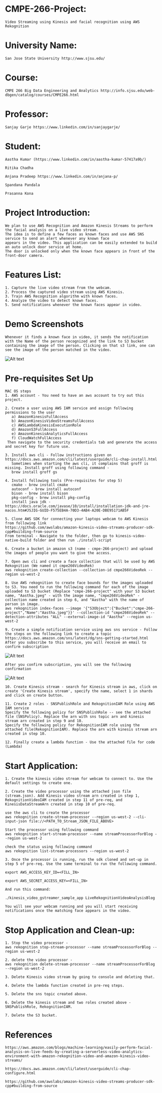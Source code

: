 # CMPE-266-Project: 
    Video Streaming using Kinesis and facial recognition using AWS Rekognition

# University Name: 
    San Jose State University http://www.sjsu.edu/ 

# Course: 
    CMPE 266 Big Data Engineering and Analytics http://info.sjsu.edu/web-dbgen/catalog/courses/CMPE266.html

# Professor: 
    Sanjay Garje https://www.linkedin.com/in/sanjaygarje/

# Student: 
    Aastha Kumar (https://www.linkedin.com/in/aastha-kumar-57417a9b/)

    Ritika Chadha

    Anjana Pradeep https://www.linkedin.com/in/anjana-p/

    Spandana Pandala

    Prasanna Kona
  
# Project Introduction: 
    We plan to use AWS Recognition and Amazon Kinesis Streams to perform the facial analysis on a live video stream. 
    The idea is to define a few faces as known faces and use AWS SNS service to send an alert whenever any known face
    appears in the video. This application can be easily extended to build an auto unlock door service at home. 
    The door is unlocked only when the known face appears in front of the front-door camera. 

# Features List:
    1. Capture the live video stream from the webcam.
    2. Process the captured video stream using AWS Kinesis.
    3. Train AWS Recognition algorithm with known faces. 
    4. Analyze the video to detect known faces.
    5. Send notifications whenever the known faces appear in video.

# Demo Screenshots 
    Whenever it finds a known face in video, it sends the notification with the Name of the person recognized and the link to S3 bucket containing the image of the person. Clicking on that s3 link, one can see the image of the person matched in the video.

![Alt text](/Notification.png?raw=true "Notification Email")

# Pre-requisites Set Up 
    MAC OS steps 
    1. AWS account - You need to have an aws account to try out this project.
    
    2. Create a user using AWS IAM service and assign following permissions to the user
       a) AmazonKinesisFullAccess
       b) AmazonKinesisVideoStreamsFullAccess
       c) AWSLambdaKinesisExecutionRole
       d) AmazonS3FullAccess
       e) AmazonKinesisAnalyticsFullAccess
       f) CloudWatchFullAccess
     Then navigate to the security credentials tab and generate the access and secret key for future use.
     
    3. Install aws cli - Follow instructions given on https://docs.aws.amazon.com/cli/latest/userguide/cli-chap-install.html
       Sometimes when starting the aws cli, it complains that groff is missing. Install groff using following command - 
       brew install groff gs
       
    4. Install following tools (Pre-requisites for step 5)
       cmake - brew install cmake
       autoconf - brew install autoconf
       bison - brew install bison
       pkg-config - brew install pkg-config
       install java jdk - https://docs.oracle.com/javase/10/install/installation-jdk-and-jre-macos.htm#JSJIG-GUID-F575EB4A-70D3-4AB4-A20E-DBE95171AB5F
       
    5. Clone AWS SDK for connecting your laptops webcam to AWS Kinesis from following link
    https://github.com/awslabs/amazon-kinesis-video-streams-producer-sdk-cpp#building-from-source
    From terminal - Navigate to the folder, then go to kinesis-video-native-build folder and then run ./install-script
    
    6. Create a bucket in amazon s3 (name - cmpe-266-project) and upload the images of people you want to give the access.
    
    7. Open aws cli and create a face collection that will be used by AWS Rekognition (We named it cmpe266VideoRek) 
    aws rekognition create-collection --collection-id cmpe266VideoRek --region us-west-2
    
    8. Use AWS rekognition to create face bounds for the images uploaded to S3. You need to run the following command for each of the image uploaded to S3 bucket (Replace "cmpe-266-project" with your S3 bucket name, "Aastha.jpeg" - with the image name, "cmpe266VideoRek" - collection name created in step 6, and "Aastha" with the name of person in image.
    aws rekognition index-faces --image '{"S3Object":{"Bucket":"cmpe-266-project","Name":"Aastha.jpeg"}}' --collection-id "cmpe266VideoRek" --detection-attributes "ALL" --external-image-id "Aastha" --region us-west-2
    
    9. Create a simple notification service using aws sns service - Follow the steps on the following link to create a topic 
    https://docs.aws.amazon.com/sns/latest/dg/sns-getting-started.html
    After you subscribe to this service, you will receive an email to confirm subscription
   ![Alt text](/SubscriptionConfirmation.png?raw=true "Subscription Email")
    
    After you confirm subscription, you will see the following confirmation
   ![Alt text](/SubscriptionEmail.png?raw=true "Subscription Confirmation")
    
    10. Create Kinesis stream - search for Kinesis stream in aws, click on create 'Create Kinesis stream', specify the name, select 1 in shards and click on create button.
    
    11. Create 2 roles - SNSPublishRole and RekognitionIAM Role using AWS IAM service
    Specify the following policy for SNSPublishRole -- see the attached file (SNSPolicy). Replace the arn with sns topic arn and kinesis stream arn created in step 9 and 10.
    Specify the following policy for RekognitionIAM role using the attached file(RekognitionIAM). Replace the arn with kinesis stream arn created in step 10.
    
    12. Finally create a lambda function - Use the attached file for code (Lambda)
    
    
# Start Application:

    1. Create the kinesis video stream for webcam to connect to. Use the default settings to create one.
    
    2. Create the video processor using the attached json file (stream.json). Add Kinesis video stream arn created in step 1, 
    RekognitionVideoIAM created in step 11 of pre-req, and KinesisDataStreamArn created in step 10 of pre-req.
    
    use the aws cli to create the processor
    aws rekognition create-stream-processor --region us-west-2 --cli-input-json file://<PATH_TO_Stream_JSON_FILE_ABOVE>
    
    Start the processor using following command
    aws rekognition start-stream-processor --name streamProcessorForBlog --region us-west-2
    
    check the status using following command
    aws rekognition list-stream-processors --region us-west-2
    
    3. Once the processor is running, run the sdk cloned and set-up in step 5 of pre-req. Use the same terminal to run the following command.
    
    export AWS_ACCESS_KEY_ID=<FILL_IN>

    export AWS_SECRET_ACCESS_KEY=<FILL_IN>

    And run this command:

    ./kinesis_video_gstreamer_sample_app LiveRekognitionVideoAnalysisBlog
    
    You will see your webcam running and you will start receiving notifications once the matching face appears in the video.
    

# Stop Application and Clean-up:

    1. Stop the video processor -
    aws rekognition stop-stream-processor --name streamProcessorForBlog --region us-west-2
    
    2. delete the video processor - 
    aws rekognition delete-stream-processor --name streamProcessorForBlog --region us-west-2
    
    3. Delete Kinesis video stream by going to console and deleting that.
    
    4. Delete the lambda function created in pre-req steps.
    
    5. Delete the sns topic created above.
    
    6. Delete the kinesis stream and two roles created above - SNSPublishRole, RekognitionIAM.
    
    7. Delete the S3 bucket.
    
    
# References
    https://aws.amazon.com/blogs/machine-learning/easily-perform-facial-analysis-on-live-feeds-by-creating-a-serverless-video-analytics-environment-with-amazon-rekognition-video-and-amazon-kinesis-video-streams/
    
    https://docs.aws.amazon.com/cli/latest/userguide/cli-chap-configure.html
    
    https://github.com/awslabs/amazon-kinesis-video-streams-producer-sdk-cpp#building-from-source
    
